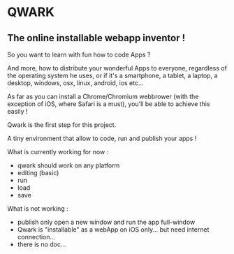 # QWARK
## The online installable webapp inventor !

So you want to learn with fun how to code Apps ?

And more, how to distribute your wonderful Apps to everyone, regardless of the operating system he uses, or if it's a smartphone, a tablet, a laptop, a desktop, windows, osx, linux, android, ios etc...

As far as you can install a Chrome/Chromium webbrower (with the exception of iOS, where Safari is a must), you'll be able to achieve this easily !

Qwark is the first step for this project.

A tiny environment that allow to code, run and publish your apps !

What is currently working for now :
  - qwark should work on any platform
  - editing (basic)
  - run
  - load
  - save

What is not working :
  - publish only open a new window and run the app full-window
  - Qwark is "installable" as a webApp on iOS only... but need internet connection...
  - there is no doc... 